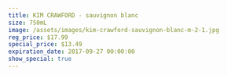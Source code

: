 ```yaml
---
title: KIM CRAWFORD - sauvignon blanc
size: 750mL
image: /assets/images/kim-crawford-sauvignon-blanc-m-2-1.jpg
reg_price: $17.99
special_price: $13.49
expiration_date: 2017-09-27 00:00:00
show_special: true
---
```



